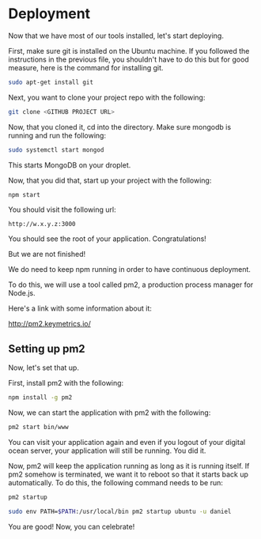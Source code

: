 # Deployment

Now that we have most of our tools installed, let's start deploying.

First, make sure git is installed on the Ubuntu machine. If you followed the instructions in the previous file, you shouldn't have to do this but for good measure, here is the command for installing git.

```bash
sudo apt-get install git
```

Next, you want to clone your project repo with the following:

```bash
git clone <GITHUB PROJECT URL>
```

Now, that you cloned it, cd into the directory. Make sure mongodb is running and run the following:

```bash
sudo systemctl start mongod
```

This starts MongoDB on your droplet.

Now, that you did that, start up your project with the following:

```bash
npm start
```

You should visit the following url:

```
http://w.x.y.z:3000
```

You should see the root of your application. Congratulations!

But we are not finished!

We do need to keep npm running in order to have continuous deployment.

To do this, we will use a tool called pm2, a production process manager for Node.js.

Here's a link with some information about it:

<http://pm2.keymetrics.io/>

## Setting up pm2

Now, let's set that up.

First, install pm2 with the following:

```bash
npm install -g pm2
```

Now, we can start the application with pm2 with the following:

```bash
pm2 start bin/www
```
You can visit your application again and even if you logout of your digital ocean server, your application will still be running. You did it.

Now, pm2 will keep the application running as long as it is running itself. If pm2 somehow is terminated, we want it to reboot so that it starts back up automatically. To do this, the following command needs to be run:

```bash
pm2 startup
```

```bash
sudo env PATH=$PATH:/usr/local/bin pm2 startup ubuntu -u daniel
```

You are good! Now, you can celebrate!
